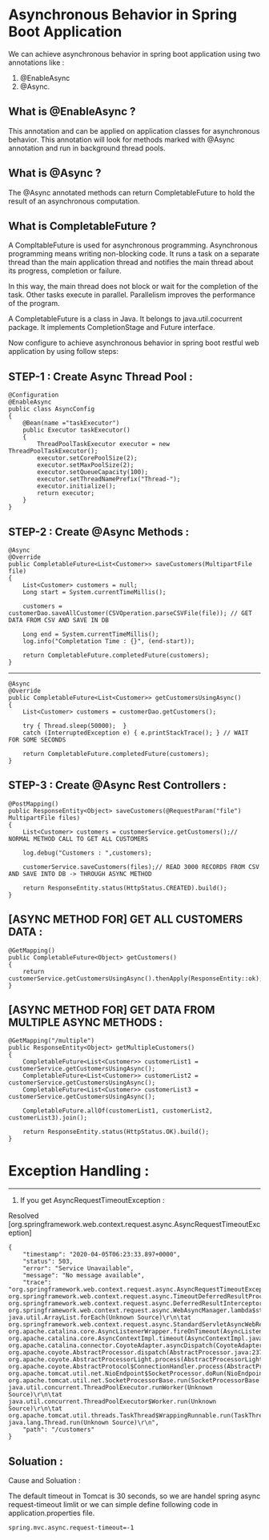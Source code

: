 # Asynchronous Behavior in Spring Boot Application

We can achieve asynchronous behavior in spring boot application using two annotations like :

1) @EnableAsync 
2) @Async.

What is @EnableAsync ?
------------------------------------------------------------------------------------------------------------
This annotation and can be applied on application classes for asynchronous behavior. This annotation will look for methods marked with @Async annotation and run in background thread pools.

What is @Async ? 
------------------------------------------------------------------------------------------------------------
The @Async annotated methods can return CompletableFuture to hold the result of an asynchronous computation.

What is CompletableFuture ?
------------------------------------------------------------------------------------------------------------
A CompltableFuture is used for asynchronous programming. Asynchronous programming means writing non-blocking code. It runs a task on a separate thread than the main application thread and notifies the main thread about its progress, completion or failure.

In this way, the main thread does not block or wait for the completion of the task. Other tasks execute in parallel. Parallelism improves the performance of the program.

A CompletableFuture is a class in Java. It belongs to java.util.cocurrent package. It implements CompletionStage and Future interface.

Now configure to achieve asynchronous behavior in spring boot restful web application by using follow steps:

STEP-1 : Create Async Thread Pool :
------------------------------------------------------------------------------------------------------------
	@Configuration
	@EnableAsync
	public class AsyncConfig 
	{
		@Bean(name ="taskExecutor")
		public Executor taskExecutor()
		{
			ThreadPoolTaskExecutor executor = new ThreadPoolTaskExecutor();
			executor.setCorePoolSize(2);
			executor.setMaxPoolSize(2);
			executor.setQueueCapacity(100);
			executor.setThreadNamePrefix("Thread-");
			executor.initialize();
			return executor;
		}
	}
	
STEP-2 : Create @Async Methods :
-----------------------------------------------------------------------------------------------------------
	@Async
	@Override
	public CompletableFuture<List<Customer>> saveCustomers(MultipartFile file) 
	{
		List<Customer> customers = null;
		Long start = System.currentTimeMillis();

		customers = customerDao.saveAllCustomer(CSVOperation.parseCSVFile(file)); // GET DATA FROM CSV AND SAVE IN DB		

		Long end = System.currentTimeMillis();
		log.info("Completation Time : {}", (end-start));

		return CompletableFuture.completedFuture(customers);
	}
----------------------------------------------------------------------------------------------------------
	@Async
	@Override	
	public CompletableFuture<List<Customer>> getCustomersUsingAsync()
	{
		List<Customer> customers = customerDao.getCustomers();

		try { Thread.sleep(50000);	} 
		catch (InterruptedException e) { e.printStackTrace(); }	// WAIT FOR SOME SECONDS

		return CompletableFuture.completedFuture(customers);
	}

STEP-3 : Create @Async Rest Controllers :
----------------------------------------------------------------------------------------------------------
	@PostMapping()
	public ResponseEntity<Object> saveCustomers(@RequestParam("file") MultipartFile files)
	{		
		List<Customer> customers = customerService.getCustomers();// NORMAL METHOD CALL TO GET ALL CUSTOMERS

		log.debug("Customers : ",customers);

		customerService.saveCustomers(files);// READ 3000 RECORDS FROM CSV AND SAVE INTO DB -> THROUGH ASYNC METHOD

		return ResponseEntity.status(HttpStatus.CREATED).build();
	}
	
[ASYNC METHOD FOR] GET ALL CUSTOMERS DATA :
---------------------------------------------------------------------------------------------------------
	@GetMapping()
	public CompletableFuture<Object> getCustomers()
	{
		return customerService.getCustomersUsingAsync().thenApply(ResponseEntity::ok);		
	}
	
[ASYNC METHOD FOR] GET DATA FROM MULTIPLE ASYNC METHODS :
-------------------------------------------------------------------------------------------------------
	@GetMapping("/multiple")
	public ResponseEntity<Object> getMultipleCustomers()
	{
		CompletableFuture<List<Customer>> customerList1 = customerService.getCustomersUsingAsync();
		CompletableFuture<List<Customer>> customerList2 = customerService.getCustomersUsingAsync();
		CompletableFuture<List<Customer>> customerList3 = customerService.getCustomersUsingAsync();

		CompletableFuture.allOf(customerList1, customerList2, customerList3).join();

		return ResponseEntity.status(HttpStatus.OK).build();
	}
	
# Exception Handling :
------------------------------------------------------------------------------------------------------
1) If you get AsyncRequestTimeoutException :

Resolved [org.springframework.web.context.request.async.AsyncRequestTimeoutException]
	
	{
		"timestamp": "2020-04-05T06:23:33.897+0000",
		"status": 503,
		"error": "Service Unavailable",
		"message": "No message available",
		"trace": "org.springframework.web.context.request.async.AsyncRequestTimeoutException\r\n\tat org.springframework.web.context.request.async.TimeoutDeferredResultProcessingInterceptor.handleTimeout(TimeoutDeferredResultProcessingInterceptor.java:42)\r\n\tat org.springframework.web.context.request.async.DeferredResultInterceptorChain.triggerAfterTimeout(DeferredResultInterceptorChain.java:79)\r\n\tat org.springframework.web.context.request.async.WebAsyncManager.lambda$startDeferredResultProcessing$5(WebAsyncManager.java:428)\r\n\tat java.util.ArrayList.forEach(Unknown Source)\r\n\tat org.springframework.web.context.request.async.StandardServletAsyncWebRequest.onTimeout(StandardServletAsyncWebRequest.java:151)\r\n\tat org.apache.catalina.core.AsyncListenerWrapper.fireOnTimeout(AsyncListenerWrapper.java:44)\r\n\tat org.apache.catalina.core.AsyncContextImpl.timeout(AsyncContextImpl.java:139)\r\n\tat org.apache.catalina.connector.CoyoteAdapter.asyncDispatch(CoyoteAdapter.java:153)\r\n\tat org.apache.coyote.AbstractProcessor.dispatch(AbstractProcessor.java:237)\r\n\tat org.apache.coyote.AbstractProcessorLight.process(AbstractProcessorLight.java:59)\r\n\tat org.apache.coyote.AbstractProtocol$ConnectionHandler.process(AbstractProtocol.java:868)\r\n\tat org.apache.tomcat.util.net.NioEndpoint$SocketProcessor.doRun(NioEndpoint.java:1639)\r\n\tat org.apache.tomcat.util.net.SocketProcessorBase.run(SocketProcessorBase.java:49)\r\n\tat java.util.concurrent.ThreadPoolExecutor.runWorker(Unknown Source)\r\n\tat java.util.concurrent.ThreadPoolExecutor$Worker.run(Unknown Source)\r\n\tat org.apache.tomcat.util.threads.TaskThread$WrappingRunnable.run(TaskThread.java:61)\r\n\tat java.lang.Thread.run(Unknown Source)\r\n",
		"path": "/customers"
	}
	
Soluation :
-----------------------------------------------------------------------------------------------------
Cause and Soluation : 

The default timeout in Tomcat is 30 seconds, so we are handel spring async request-timeout limlit or we can simple define following code in application.properties file.

	spring.mvc.async.request-timeout=-1
	
